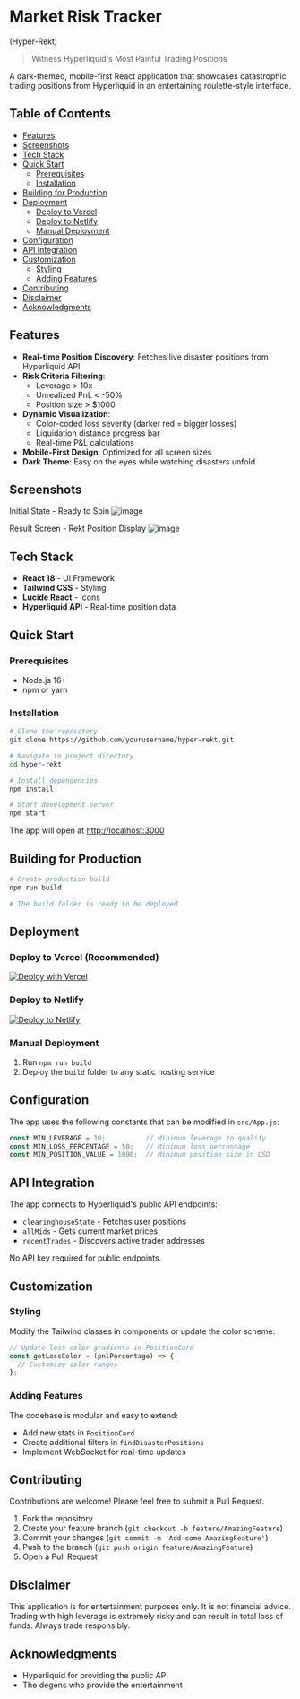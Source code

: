 # Market Risk Tracker
(Hyper-Rekt)

> Witness Hyperliquid's Most Painful Trading Positions

A dark-themed, mobile-first React application that showcases catastrophic trading positions from Hyperliquid in an entertaining roulette-style interface.

## Table of Contents

- [Features](#features)
- [Screenshots](#screenshots)
- [Tech Stack](#tech-stack)
- [Quick Start](#quick-start)
  - [Prerequisites](#prerequisites)
  - [Installation](#installation)
- [Building for Production](#building-for-production)
- [Deployment](#deployment)
  - [Deploy to Vercel](#deploy-to-vercel-recommended)
  - [Deploy to Netlify](#deploy-to-netlify)
  - [Manual Deployment](#manual-deployment)
- [Configuration](#configuration)
- [API Integration](#api-integration)
- [Customization](#customization)
  - [Styling](#styling)
  - [Adding Features](#adding-features)
- [Contributing](#contributing)
- [Disclaimer](#disclaimer)
- [Acknowledgments](#acknowledgments)

## Features

- **Real-time Position Discovery**: Fetches live disaster positions from Hyperliquid API
- **Risk Criteria Filtering**:
  - Leverage > 10x
  - Unrealized PnL < -50%
  - Position size > $1000
- **Dynamic Visualization**:
  - Color-coded loss severity (darker red = bigger losses)
  - Liquidation distance progress bar
  - Real-time P&L calculations
- **Mobile-First Design**: Optimized for all screen sizes
- **Dark Theme**: Easy on the eyes while watching disasters unfold

## Screenshots

Initial State - Ready to Spin
![image](https://github.com/user-attachments/assets/ad715fc4-30af-47ac-95f6-5d698123b6c5)

Result Screen - Rekt Position Display
![image](https://github.com/user-attachments/assets/b1a74046-1aef-4986-9c5a-dfbe6a9a7418)

## Tech Stack

- **React 18** - UI Framework
- **Tailwind CSS** - Styling
- **Lucide React** - Icons
- **Hyperliquid API** - Real-time position data

## Quick Start

### Prerequisites

- Node.js 16+ 
- npm or yarn

### Installation

```bash
# Clone the repository
git clone https://github.com/yourusername/hyper-rekt.git

# Navigate to project directory
cd hyper-rekt

# Install dependencies
npm install

# Start development server
npm start
```

The app will open at [http://localhost:3000](http://localhost:3000)

## Building for Production

```bash
# Create production build
npm run build

# The build folder is ready to be deployed
```

## Deployment

### Deploy to Vercel (Recommended)

[![Deploy with Vercel](https://vercel.com/button)](https://vercel.com/new/clone?repository-url=https://github.com/yourusername/hyper-rekt)

### Deploy to Netlify

[![Deploy to Netlify](https://www.netlify.com/img/deploy/button.svg)](https://app.netlify.com/start/deploy?repository=https://github.com/yourusername/hyper-rekt)

### Manual Deployment

1. Run `npm run build`
2. Deploy the `build` folder to any static hosting service

## Configuration

The app uses the following constants that can be modified in `src/App.js`:

```javascript
const MIN_LEVERAGE = 10;          // Minimum leverage to qualify
const MIN_LOSS_PERCENTAGE = 50;   // Minimum loss percentage
const MIN_POSITION_VALUE = 1000;  // Minimum position size in USD
```

## API Integration

The app connects to Hyperliquid's public API endpoints:

- `clearinghouseState` - Fetches user positions
- `allMids` - Gets current market prices
- `recentTrades` - Discovers active trader addresses

No API key required for public endpoints.

## Customization

### Styling

Modify the Tailwind classes in components or update the color scheme:

```javascript
// Update loss color gradients in PositionCard
const getLossColor = (pnlPercentage) => {
  // Customize color ranges
};
```

### Adding Features

The codebase is modular and easy to extend:
- Add new stats in `PositionCard`
- Create additional filters in `findDisasterPositions`
- Implement WebSocket for real-time updates

## Contributing

Contributions are welcome! Please feel free to submit a Pull Request.

1. Fork the repository
2. Create your feature branch (`git checkout -b feature/AmazingFeature`)
3. Commit your changes (`git commit -m 'Add some AmazingFeature'`)
4. Push to the branch (`git push origin feature/AmazingFeature`)
5. Open a Pull Request

## Disclaimer

This application is for entertainment purposes only. It is not financial advice. Trading with high leverage is extremely risky and can result in total loss of funds. Always trade responsibly.

## Acknowledgments

- Hyperliquid for providing the public API
- The degens who provide the entertainment
